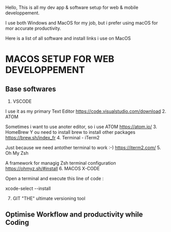 Hello, This is all my dev app & software setup for web & mobile developpement.

I use both Windows and MacOS for my job, but i prefer using macOS for mor accurate productivity.

Here is a list of all software and install links i use on MacOS

# MACOS SETUP FOR WEB DEVELOPPEMENT
## Base softwares
1. VSCODE

I use it as my primary Text Editor https://code.visualstudio.com/download 
2. ATOM 

Sometimes i want to use anoter editor, so i use ATOM https://atom.io/ 
3. HomeBrew
Y
ou need to install brew to install other packages https://brew.sh/index_fr
4. Terminal - iTerm2

Just because we need antother terminal to work :-) 
https://iterm2.com/
5. Oh My Zsh

A framework for managig Zsh terminal configuration 
https://ohmyz.sh/#install 
6. MACOS X-CODE

Open a terminal and execute this line of code : 

xcode-select --install

7. GIT
"THE" ultimate versioning tool

## Optimise Workflow and productivity while Coding

 

